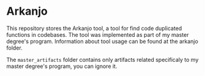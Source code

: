 # Arkanjo

This repository stores the Arkanjo tool, a tool for find code duplicated functions 
in codebases. The tool was implemented as part of my master degree's program. 
Information about tool usage can be found at the arkanjo folder.

The `master_artifacts` folder contains only artifacts related specificaly to my master
degree's program, you can ignore it.
